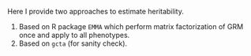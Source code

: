 Here I provide two approaches to estimate heritability. 

1. Based on R package `EMMA` which perform matrix factorization of GRM once and apply to all phenotypes.
2. Based on `gcta` (for sanity check). 

